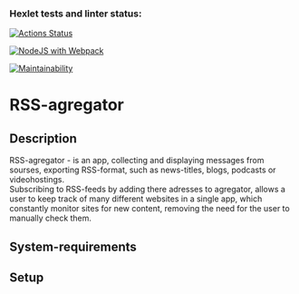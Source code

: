 ### Hexlet tests and linter status:
[![Actions Status](https://github.com/LKorsar/frontend-project-11/actions/workflows/hexlet-check.yml/badge.svg)](https://github.com/LKorsar/frontend-project-11/actions)

[![NodeJS with Webpack](https://github.com/LKorsar/frontend-project-11/actions/workflows/webpack.yml/badge.svg)](https://github.com/LKorsar/frontend-project-11/actions/workflows/webpack.yml)

[![Maintainability](https://api.codeclimate.com/v1/badges/3b8e4be3a71a937c4883/maintainability)](https://codeclimate.com/github/LKorsar/frontend-project-11/maintainability)

# RSS-agregator

## Description

RSS-agregator - is an app, collecting and displaying messages from sourses, exporting RSS-format, such as news-titles, blogs, podcasts or videohostings.  
Subscribing to RSS-feeds by adding there adresses to agregator, allows a user to keep track of many different websites in a single app, which constantly monitor sites for new content, removing the need for the user to manually check them.


## System-requirements

## Setup
